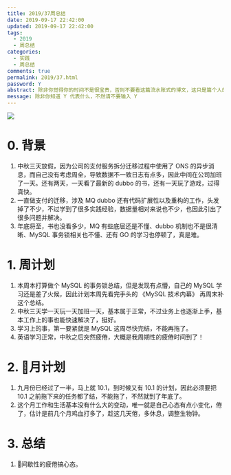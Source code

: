 ```yaml
---
title: 2019/37周总结
date: 2019-09-17 22:42:00
updated: 2019-09-17 22:42:00
tags:
  - 2019
  - 周总结
categories: 
  - 实践
  - 周总结
comments: true
permalink: 2019/37.html  
password: Y
abstract: 除非你觉得你的时间不是很宝贵，否则不要看这篇流水账式的博文，这只是篇个人的工作的学习一个总结而已，没有包含任何的技术细节
message: 除非你知道 Y 代表什么，不然请不要输入 Y
---
```


![][0]  

# 0. 背景

1. 中秋三天放假，因为公司的支付服务拆分迁移过程中使用了 ONS 的异步消息，而自己没有考虑周全，导致数据不一致日志有点多，因此中间在公司加班了一天。还有两天，一天看了最新的 dubbo 的书，还有一天玩了游戏，过得真快。
2. 一直做支付的迁移，涉及 MQ dubbo 还有代码扩展性以及重构的工作，头发掉了不少，不过学到了很多实践经验，数据量相对来说也不少，也因此引出了很多问题并解决。
3. 年底将至，书也没看多少，MQ 有些底层还是不懂、dubbo 机制也不是很清晰、MySQL 事务锁相关也不懂、还有 GO 的学习也停顿了，真是难。

<!--more-->

# 1. 周计划

1. 本周本打算做个 MySQL 的事务锁总结，但是发现有点懵，自己的 MySQL 学习还是差了火候，因此计划本周先看完手头的 《MySQL 技术内幕》 再周末补这个总结。
2. 中秋三天学一天玩一天加班一天，基本属于正常，不过业务上也逐渐上手，基本工作上的事也能快速解决了，挺好。
3. 学习上的事，第一要紧就是 MySQL 这周尽快完结，不能再拖了。
4. 英语学习正常，中秋之后突然疲倦，大概是我周期性的疲倦时间到了！

# 2. 月计划

1. 九月份已经过了一半，马上就 10.1，到时候又有 10.1 的计划，因此必须要把 10.1 之前拖下来的任务都了结，不能拖了，不然就到了年底了。
2. 这个月工作和生活基本没有什么大的变动，唯一就是自己心态有点小变化，倦了，估计是前几个月鸡血打多了，趁这几天倦，多休息，调整生物钟。

# 3. 总结

1. 间歇性的疲倦搞心态。

[0]: https://leran2deeplearnjavawebtech.oss-cn-beijing.aliyuncs.com/background/2019-09-17%E6%97%A0%E9%97%B4%E9%81%93.webp
